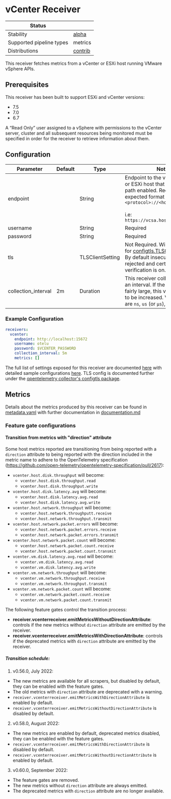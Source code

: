 # vCenter Receiver

| Status                   |           |
| ------------------------ |-----------|
| Stability                | [alpha]   |
| Supported pipeline types | metrics   |
| Distributions            | [contrib] |

This receiver fetches metrics from a vCenter or ESXi host running VMware vSphere APIs.

## Prerequisites

This receiver has been built to support ESXi and vCenter versions:

- 7.5
- 7.0
- 6.7

A “Read Only” user assigned to a vSphere with permissions to the vCenter server, cluster and all subsequent resources being monitored must be specified in order for the receiver to retrieve information about them.

## Configuration


| Parameter           | Default | Type             | Notes                                                                                                                                                                                                                                           |
| ------------------- | ------- | ---------------- | ----------------------------------------------------------------------------------------------------------------------------------------------------------------------------------------------------------------------------------------------- |
| endpoint            |         | String           | Endpoint to the vCenter Server or ESXi host that has the sdk path enabled. Required. The expected format is `<protocol>://<hostname>` <br><br> i.e: `https://vcsa.hostname.localnet`                                                            |
| username            |         | String           | Required                                                                                                                                                                                                                                        |
| password            |         | String           | Required                                                                                                                                                                                                                                        |
| tls                 |         | TLSClientSetting | Not Required. Will use defaults for [configtls.TLSClientSetting](https://github.com/open-telemetry/opentelemetry-collector/blob/main/config/configtls/README.md). By default insecure settings are rejected and certificate verification is on. |
| collection_interval | 2m      | Duration         | This receiver collects metrics on an interval. If the vCenter is fairly large, this value may need to be increased. Valid time units are `ns`, `us` (or `µs`), `ms`, `s`, `m`, `h`                                                              |

### Example Configuration

```yaml
receivers:
  vcenter:
    endpoint: http://localhost:15672
    username: otelu
    password: $VCENTER_PASSWORD
    collection_interval: 5m
    metrics: []
```

The full list of settings exposed for this receiver are documented [here](./config.go) with detailed sample configurations [here](./testdata/config.yaml). TLS config is documented further under the [opentelemetry collector's configtls package](https://github.com/open-telemetry/opentelemetry-collector/blob/main/config/configtls/README.md).

## Metrics

Details about the metrics produced by this receiver can be found in [metadata.yaml](./metadata.yaml) with further documentation in [documentation.md](./documentation.md)

### Feature gate configurations

#### Transition from metrics with "direction" attribute

Some host metrics reported are transitioning from being reported with a `direction` attribute to being reported with the
direction included in the metric name to adhere to the OpenTelemetry specification
(https://github.com/open-telemetry/opentelemetry-specification/pull/2617):

- `vcenter.host.disk.throughput` will become:
  - `vcenter.host.disk.throughput.read`
  - `vcenter.host.disk.throughput.write`
- `vcenter.host.disk.latency.avg` will become:
  - `vcenter.host.disk.latency.avg.read`
  - `vcenter.host.disk.latency.avg.write`
- `vcenter.host.network.throughput` will become:
  - `vcenter.host.network.throughputt.receive`
  - `vcenter.host.network.throughput.transmit`
- `vcenter.host.network.packet.errors` will become:
  - `vcenter.host.network.packet.errors.receive`
  - `vcenter.host.network.packet.errors.transmit`
- `vcenter.host.network.packet.count` will become:
  - `vcenter.host.network.packet.count.receive`
  - `vcenter.host.network.packet.count.transmit`
- `vcenter.vm.disk.latency.avg.read` will become:
  - `vcenter.vm.disk.latency.avg.read`
  - `vcenter.vm.disk.latency.avg.write`
- `vcenter.vm.network.throughput` will become:
  - `vcenter.vm.network.throughput.receive`
  - `vcenter.vm.network.throughput.transmit`
- `vcenter.vm.network.packet.count` will become:
  - `vcenter.vm.network.packet.count.receive`
  - `vcenter.vm.network.packet.count.transmit`

The following feature gates control the transition process:

- **receiver.vcenterreceiver.emitMetricsWithoutDirectionAttribute**: controls if the new metrics without
  `direction` attribute are emitted by the receiver.
- **receiver.vcenterreceiver.emitMetricsWithDirectionAttribute**: controls if the deprecated metrics with 
  `direction`
  attribute are emitted by the receiver.

##### Transition schedule:

1. v0.56.0, July 2022:

- The new metrics are available for all scrapers, but disabled by default, they can be enabled with the feature gates.
- The old metrics with `direction` attribute are deprecated with a warning.
- `receiver.vcenterreceiver.emitMetricsWithDirectionAttribute` is enabled by default.
- `receiver.vcenterreceiver.emitMetricsWithoutDirectionAttribute` is disabled by default.

2. v0.58.0, August 2022:

- The new metrics are enabled by default, deprecated metrics disabled, they can be enabled with the feature gates.
- `receiver.vcenterreceiver.emitMetricsWithDirectionAttribute` is disabled by default.
- `receiver.vcenterreceiver.emitMetricsWithoutDirectionAttribute` is enabled by default.

3. v0.60.0, September 2022:

- The feature gates are removed.
- The new metrics without `direction` attribute are always emitted.
- The deprecated metrics with `direction` attribute are no longer available.

[alpha]: https://github.com/open-telemetry/opentelemetry-collector#alpha
[contrib]: https://github.com/open-telemetry/opentelemetry-collector-releases/tree/main/distributions/otelcol-contrib
